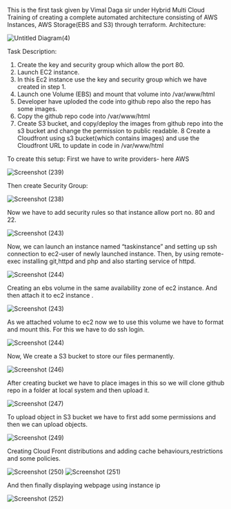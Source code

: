 This is the first task given by Vimal Daga sir under Hybrid Multi Cloud Training of creating a complete automated architecture consisting of AWS Instances, AWS Storage(EBS and S3) through terraform.
Architecture:

![Untitled Diagram(4)](https://user-images.githubusercontent.com/48363834/84638224-4fb9ba00-af14-11ea-9759-bb90dfa48406.jpg)


Task Description:
1. Create the key and security group which allow the port 80.
2. Launch EC2 instance.
3. In this Ec2 instance use the key and security group which we have created in step 1.
4. Launch one Volume (EBS) and mount that volume into /var/www/html
5. Developer have uploded the code into github repo also the repo has some images.
6. Copy the github repo code into /var/www/html
7. Create S3 bucket, and copy/deploy the images from github repo into the s3 bucket and change the permission to public readable.
8 Create a Cloudfront using s3 bucket(which contains images) and use the Cloudfront URL to  update in code in /var/www/html

To create this setup:
First we have to write providers- here AWS

![Screenshot (239)](https://user-images.githubusercontent.com/48363834/84639307-d15e1780-af15-11ea-82a5-6e9b4fbd7040.png)

Then create Security Group:

![Screenshot (238)](https://user-images.githubusercontent.com/48363834/84639401-f3579a00-af15-11ea-9696-a46d43f5f7a1.png)


Now we have to add security rules so that instance allow port no. 80 and 22.

![Screenshot (243)](https://user-images.githubusercontent.com/48363834/84639791-81338500-af16-11ea-93c6-26f0b68dcea1.png)


Now, we can launch an instance named “taskinstance” and setting up ssh connection to ec2-user of newly launched instance.
Then, by using remote-exec installing git,httpd and php and also starting service of httpd.

![Screenshot (244)](https://user-images.githubusercontent.com/48363834/84640284-1767ab00-af17-11ea-818a-73a6c49480dd.png)

Creating an ebs volume in the same availability zone of ec2 instance. And then attach it to ec2 instance .

![Screenshot (243)](https://user-images.githubusercontent.com/48363834/84640698-abd20d80-af17-11ea-85ad-ab37fd016387.png)

As we attached volume to ec2 now we to use this volume we have to format and mount this. For this we have to do ssh login.

![Screenshot (244)](https://user-images.githubusercontent.com/48363834/84641029-1f741a80-af18-11ea-9376-ab7f6eb1940f.png)

Now, We create a S3 bucket to store our files permanently.

![Screenshot (246)](https://user-images.githubusercontent.com/48363834/84641519-c3f65c80-af18-11ea-926d-43be71a82de5.png)

After creating bucket we have to place images in this so we will clone github repo in a folder at local system and then upload it.

![Screenshot (247)](https://user-images.githubusercontent.com/48363834/84641547-ca84d400-af18-11ea-9578-da5774062cad.png)


To upload object in S3 bucket we have to first add some permissions and then we can upload objects.

![Screenshot (249)](https://user-images.githubusercontent.com/48363834/84641828-454def00-af19-11ea-9580-619b3fa16b47.png)


Creating Cloud Front distributions and adding cache behaviours,restrictions and some policies.

![Screenshot (250)](https://user-images.githubusercontent.com/48363834/84642151-ad043a00-af19-11ea-949d-631601febaf9.png)
![Screenshot (251)](https://user-images.githubusercontent.com/48363834/84642417-0f5d3a80-af1a-11ea-8c0e-8231e449cd5f.png)

And then finally displaying webpage using instance ip

![Screenshot (252)](https://user-images.githubusercontent.com/48363834/84642612-59462080-af1a-11ea-9416-fb650eee24ab.png)
